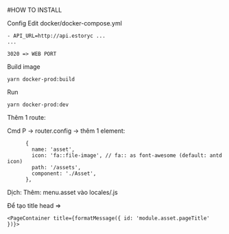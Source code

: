 
#HOW TO INSTALL

Config 
Edit docker/docker-compose.yml
```
- API_URL=http://api.estoryc ...
...

3020 => WEB PORT
```


Build image
```
yarn docker-prod:build
```

Run
```
yarn docker-prod:dev
```


Thêm 1 route:

Cmd P -> router.config
->
thêm 1 element:
```
      {
        name: 'asset',
        icon: 'fa::file-image', // fa:: as font-awesome (default: antd icon)
        path: '/assets',
        component: './Asset',
      },
```

Dịch:
Thêm: menu.asset vào locales/<lang>.js


Để tạo title head
=> 
```
<PageContainer title={formatMessage({ id: 'module.asset.pageTitle' })}>
```
